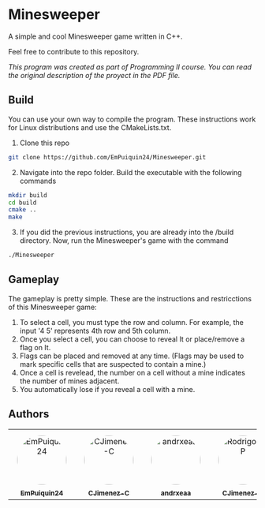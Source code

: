 # Minesweeper
A simple and cool Minesweeper game written in C++.

Feel free to contribute to this repository.

_This program was created as part of Programming II course. You can read the original description of the proyect in the PDF file._

## Build 
You can use your own way to compile the program. These instructions work for Linux distributions and use the CMakeLists.txt. 

1. Clone this repo
```sh
git clone https://github.com/EmPuiquin24/Minesweeper.git
```
2. Navigate into the repo folder. Build the executable with the following commands
```sh
mkdir build
cd build
cmake ..
make
```
3. If you did the previous instructions, you are already into the /build directory. Now, run the Minesweeper's game with the command 
```sh
./Minesweeper
```

## Gameplay
The gameplay is pretty simple. These are the instructions and restricctions of this Minesweeper game:

1. To select a cell, you must type the row and column. For example, the input '4 5' represents 4th row and 5th column.
2. Once you select a cell, you can choose to reveal It or place/remove a flag on It.
3. Flags can be placed and removed at any time. (Flags may be used to mark specific cells that are suspected to contain a mine.)
4. Once a cell is revelead, the number on a cell without a mine indicates the number of mines adjacent.
5. You automatically lose if you reveal a cell with a mine.

## Authors
<table>
  <tr>
    <td align="center">
      <a href="https://github.com/EmPuiquin24">
        <img src="https://github.com/EmPuiquin24.png" width="100" height="100" style="border-radius: 50%; margin:10px;" alt="EmPuiquin24"/>
        <br />
        <sub><b>EmPuiquin24</b></sub>
      </a>
    </td>
    <td align="center">
      <a href="https://github.com/CJimenez-C">
        <img src="https://github.com/CJimenez-C.png" width="100" height="100" style="border-radius: 50%; margin: 10px;" alt="CJimenez-C"/>
        <br />
        <sub><b>CJimenez-C</b></sub>
      </a>
    </td>
    <td align="center">
      <a href="https://github.com/andrxeaa">
        <img src="https://github.com/andrxeaa.png" width="100" height="100" style="border-radius: 50%; margin: 10px" alt="andrxeaa"/>
        <br />
        <sub><b>andrxeaa</b></sub>
      </a>
    </td>
    <td align="center">
      <a href="https://github.com/RodrigoDLP">
        <img src="https://github.com/RodrigoDLP.png" width="100" height="100" style="border-radius: 50%; margin: 10px;" alt="RodrigoDLP"/>
        <br />
        <sub><b>CJimenez-C</b></sub>
      </a>
    </td>

  </tr>
</table>
